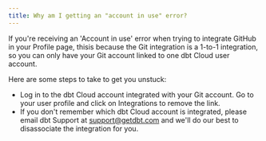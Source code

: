 ```yaml
---
title: Why am I getting an "account in use" error?
---
```


If you're receiving an 'Account in use' error when trying to integrate GitHub in your Profile page, thisis because the Git integration is a 1-to-1 integration, so you can only have your Git account linked to one dbt Cloud user account. 

Here are some steps to take to get you unstuck:

- Log in to the dbt Cloud account integrated with your Git account. Go to your user profile and click on Integrations to remove the link.
- If you don't remember which dbt Cloud account is integrated, please email dbt Support at support@getdbt.com and we'll do our best to disassociate the integration for you.

